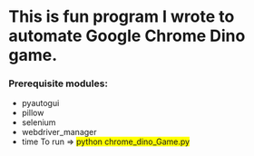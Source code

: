 # This is fun program I wrote to automate Google Chrome Dino game.
### Prerequisite modules:
* pyautogui
* pillow
* selenium
* webdriver_manager
* time
To run => <span style="background-color: #FFFF00">python chrome_dino_Game.py</span>
